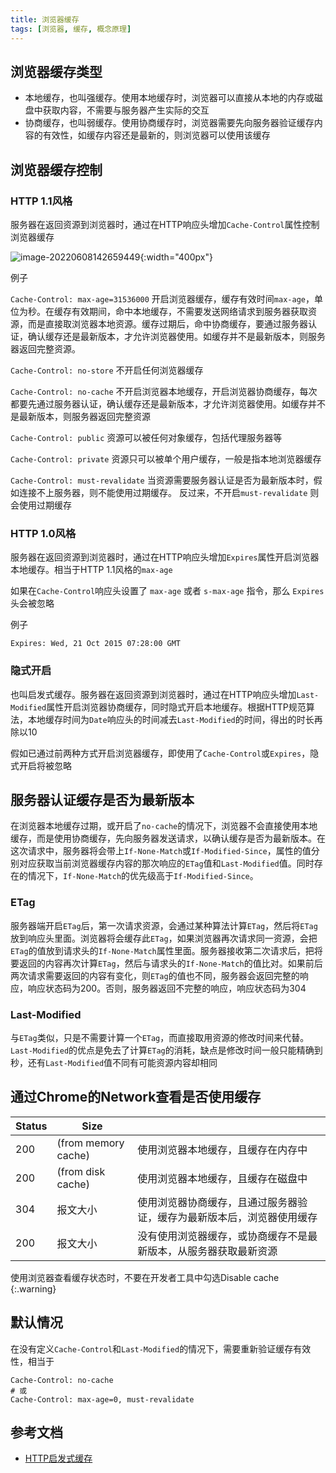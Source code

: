 ```yaml
---
title: 浏览器缓存
tags: [浏览器, 缓存, 概念原理]
---
```


## 浏览器缓存类型

* 本地缓存，也叫强缓存。使用本地缓存时，浏览器可以直接从本地的内存或磁盘中获取内容，不需要与服务器产生实际的交互
* 协商缓存，也叫弱缓存。使用协商缓存时，浏览器需要先向服务器验证缓存内容的有效性，如缓存内容还是最新的，则浏览器可以使用该缓存

## 浏览器缓存控制

### HTTP 1.1风格

服务器在返回资源到浏览器时，通过在HTTP响应头增加`Cache-Control`属性控制浏览器缓存

![image-20220608142659449](https://oliver-blog.oss-cn-shenzhen.aliyuncs.com/20230516173635.png){:width="400px"}

例子

`Cache-Control: max-age=31536000` 开启浏览器缓存，缓存有效时间`max-age`，单位为秒。在缓存有效期间，命中本地缓存，不需要发送网络请求到服务器获取资源，而是直接取浏览器本地资源。缓存过期后，命中协商缓存，要通过服务器认证，确认缓存还是最新版本，才允许浏览器使用。如缓存并不是最新版本，则服务器返回完整资源。

`Cache-Control: no-store` 不开启任何浏览器缓存

`Cache-Control: no-cache` 不开启浏览器本地缓存，开启浏览器协商缓存，每次都要先通过服务器认证，确认缓存还是最新版本，才允许浏览器使用。如缓存并不是最新版本，则服务器返回完整资源

`Cache-Control: public` 资源可以被任何对象缓存，包括代理服务器等

`Cache-Control: private` 资源只可以被单个用户缓存，一般是指本地浏览器缓存

`Cache-Control: must-revalidate` 当资源需要服务器认证是否为最新版本时，假如连接不上服务器，则不能使用过期缓存。 反过来，不开启`must-revalidate` 则会使用过期缓存

### HTTP 1.0风格

服务器在返回资源到浏览器时，通过在HTTP响应头增加`Expires`属性开启浏览器本地缓存。相当于HTTP 1.1风格的`max-age`

如果在`Cache-Control`响应头设置了 `max-age` 或者 `s-max-age` 指令，那么 `Expires` 头会被忽略

例子

`Expires: Wed, 21 Oct 2015 07:28:00 GMT`

### 隐式开启

也叫启发式缓存。服务器在返回资源到浏览器时，通过在HTTP响应头增加`Last-Modified`属性开启浏览器协商缓存，同时隐式开启本地缓存。根据HTTP规范算法，本地缓存时间为`Date`响应头的时间减去`Last-Modified`的时间，得出的时长再除以10

假如已通过前两种方式开启浏览器缓存，即使用了`Cache-Control`或`Expires`，隐式开启将被忽略

## 服务器认证缓存是否为最新版本

在浏览器本地缓存过期，或开启了`no-cache`的情况下，浏览器不会直接使用本地缓存，而是使用协商缓存，先向服务器发送请求，以确认缓存是否为最新版本。在这次请求中，服务器将会带上`If-None-Match`或`If-Modified-Since`，属性的值分别对应获取当前浏览器缓存内容的那次响应的`ETag`值和`Last-Modified`值。同时存在的情况下，`If-None-Match`的优先级高于`If-Modified-Since`。

### ETag

服务器端开启`ETag`后，第一次请求资源，会通过某种算法计算`ETag`，然后将`ETag`放到响应头里面。浏览器将会缓存此`ETag`，如果浏览器再次请求同一资源，会把`ETag`的值放到请求头的`If-None-Match`属性里面。服务器接收第二次请求后，把将要返回的内容再次计算`ETag`，然后与请求头的`If-None-Match`的值比对。如果前后两次请求需要返回的内容有变化，则`ETag`的值也不同，服务器会返回完整的响应，响应状态码为200。否则，服务器返回不完整的响应，响应状态码为304

### Last-Modified

与`ETag`类似，只是不需要计算一个`ETag`，而直接取用资源的修改时间来代替。`Last-Modified`的优点是免去了计算`ETag`的消耗，缺点是修改时间一般只能精确到秒，还有`Last-Modified`值不同有可能资源内容却相同

## 通过Chrome的Network查看是否使用缓存

| Status | Size                |                                                              |
| ------ | ------------------- | ------------------------------------------------------------ |
| 200    | (from memory cache) | 使用浏览器本地缓存，且缓存在内存中                           |
| 200    | (from disk cache)   | 使用浏览器本地缓存，且缓存在磁盘中                           |
| 304    | 报文大小            | 使用浏览器协商缓存，且通过服务器验证，缓存为最新版本后，浏览器使用缓存 |
| 200    | 报文大小            | 没有使用浏览器缓存，或协商缓存不是最新版本，从服务器获取最新资源 |

使用浏览器查看缓存状态时，不要在开发者工具中勾选Disable cache
{:.warning}

## 默认情况

在没有定义`Cache-Control`和`Last-Modified`的情况下，需要重新验证缓存有效性，相当于

```
Cache-Control: no-cache
# 或
Cache-Control: max-age=0, must-revalidate
```

## 参考文档

* [HTTP启发式缓存](https://developer.mozilla.org/zh-CN/docs/Web/HTTP/Caching#%E5%90%AF%E5%8F%91%E5%BC%8F%E7%BC%93%E5%AD%98)